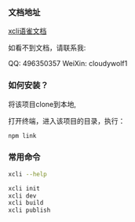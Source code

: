 ### 文档地址

[xcli语雀文档](https://www.yuque.com/yijun-swbdq/qr9nvw)

如看不到文档，请联系我:

QQ: 496350357  WeiXin: cloudywolf1

### 如何安装？

将该项目clone到本地,

打开终端，进入该项目的目录，执行：

```sh
npm link
```

### 常用命令

```sh
xcli --help

xcli init
xcli dev
xcli build
xcli publish
```
